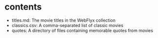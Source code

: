 # contents
- titles.md: The movie titles in the WebFlyx collection
- classics.csv: A comma-separated list of classic movies
- quotes: A directory of files containing memorable quotes from movies